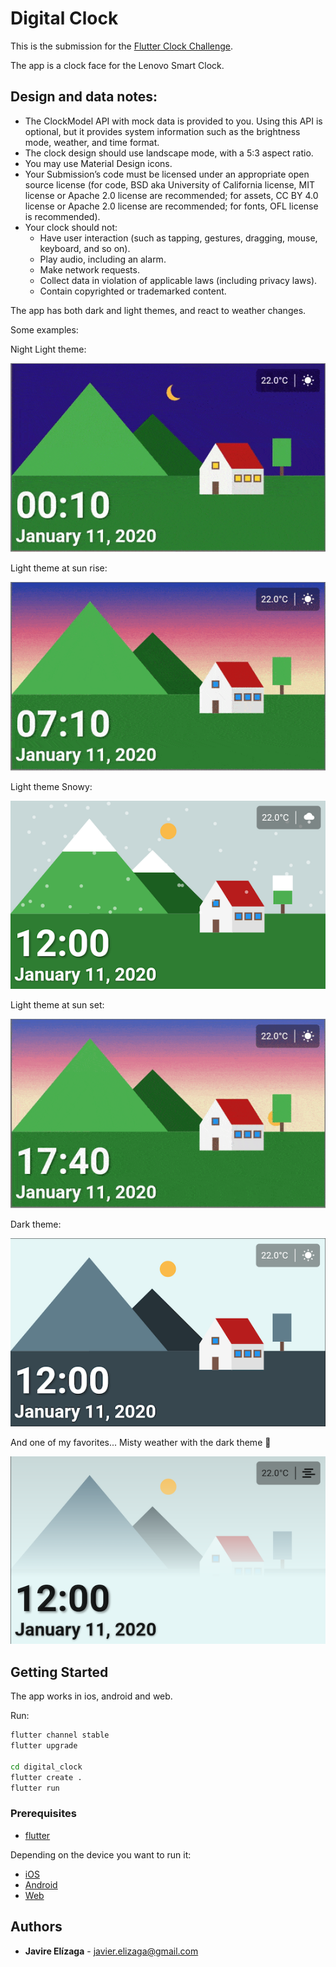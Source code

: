 # Digital Clock

This is the submission for the [Flutter Clock Challenge](https://flutter.dev/clock).

The app is a clock face for the Lenovo Smart Clock.

## Design and data notes:

* The ClockModel API with mock data is provided to you. Using this API is optional, but it provides system information such as the brightness mode, weather, and time format.
* The clock design should use landscape mode, with a 5:3 aspect ratio.
* You may use Material Design icons.
* Your Submission’s code must be licensed under an appropriate open source license (for code, BSD aka University of California license, MIT license or Apache 2.0 license are recommended; for assets, CC BY 4.0 license or Apache 2.0 license are recommended; for fonts, OFL license is recommended).
* Your clock should not:
    * Have user interaction (such as tapping, gestures, dragging, mouse, keyboard, and so on).
    * Play audio, including an alarm.
    * Make network requests.
    * Collect data in violation of applicable laws (including privacy laws).
    * Contain copyrighted or trademarked content.

The app has both dark and light themes, and react to weather changes.

Some examples:

Night Light theme:

![0010](0010.png)

Light theme at sun rise:

![0710](0710.png)

Light theme Snowy: 

![1200_light snowy](1200_light-snowy.png)

Light theme at sun set: 

![1740 snowy](1740.png)

Dark theme:

![dark](dark.png)


And one of my favorites... Misty weather with the dark theme 🥰

![dark-mist](dark-mist.png)



## Getting Started

The app works in ios, android and web.

Run:

```bash
flutter channel stable
flutter upgrade

cd digital_clock
flutter create .
flutter run
```

### Prerequisites

* [flutter](https://flutter.dev/docs/get-started/install)

Depending on the device you want to run it: 
 * [iOS](https://flutter.dev/docs/get-started/install/macos#ios-setup)
 * [Android](https://flutter.dev/docs/get-started/install/macos#android-setup) 
 * [Web](https://flutter.dev/web)

## Authors

* **Javire Elízaga** - javier.elizaga@gmail.com
